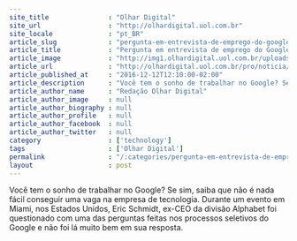 ```yaml
---
site_title               : "Olhar Digital"
site_url                 : "http://olhardigital.uol.com.br"
site_locale              : "pt_BR"
article_slug             : "pergunta-em-entrevista-de-emprego-do-google-confunde-ate-o-ex-ceo-da-empresa"
article_title            : "Pergunta em entrevista de emprego do Google confunde até o ex-CEO da empresa"
article_image            : "http://img1.olhardigital.uol.com.br/uploads/acervo_imagens/2016/12/20161212120539_660_420.jpg"
article_url              : "http://olhardigital.uol.com.br/pro/noticia/pergunta-em-entrevista-de-emprego-do-google-deixa-ate-o-ceo-da-empresa-confuso/64583"
article_published_at     : "2016-12-12T12:10:00-02:00"
article_description      : "Você tem o sonho de trabalhar no Google? Se sim, saiba que não é nada fácil conseguir uma vaga na empresa de tecnologia. Durante um evento em Miami, nos Estados Unidos, Eric Schmidt, ex-CEO da divisão Alphabet foi questionado com uma das perguntas feitas nos processos seletivos do Google e não foi lá muito bem em sua resposta."
article_author_name      : "Redação Olhar Digital"
article_author_image     : null
article_author_biography : null
article_author_profile   : null
article_author_facebook  : null
article_author_twitter   : null
category                 : ['technology']
tags                     : ['Olhar Digital']
permalink                : "/:categories/pergunta-em-entrevista-de-emprego-do-google-confunde-ate-o-ex-ceo-da-empresa/"
layout                   : post
---
```


Você tem o sonho de trabalhar no Google? Se sim, saiba que não é nada fácil conseguir uma vaga na empresa de tecnologia. Durante um evento em Miami, nos Estados Unidos, Eric Schmidt, ex-CEO da divisão Alphabet foi questionado com uma das perguntas feitas nos processos seletivos do Google e não foi lá muito bem em sua resposta.
